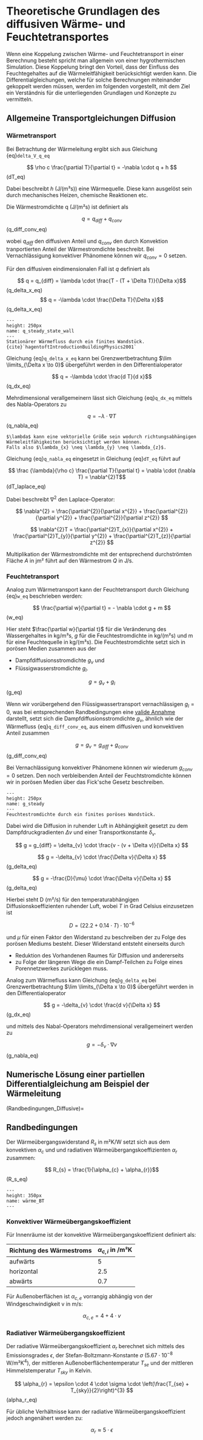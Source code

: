 # Theoretische Grundlagen des diffusiven Wärme- und Feuchtetransportes

Wenn eine Koppelung zwischen Wärme- und Feuchtetransport in einer Berechnung besteht spricht man allgemein von einer
hygrothermischen Simulation. Diese Koppelung bringt den Vorteil, dass der Einfluss des Feuchtegehaltes auf die
Wärmeleitfähigkeit berücksichtigt werden kann. Die Differentialgleichungen, welche für solche Berechnungen miteinander
gekoppelt werden müssen, werden im folgenden vorgestellt, mit dem Ziel ein Verständnis für die unterliegenden Grundlagen
und Konzepte zu vermitteln.

## Allgemeine Transportgleichungen Diffusion

### Wärmetransport

Bei Betrachtung der Wärmeleitung ergibt sich aus Gleichung {eq}`delta_V_q_eq`

$$ \rho c \frac{\partial T}{\partial t} = -\nabla \cdot q + h $$(dT_eq)

Dabei beschreibt $h$ (J/(m³s)) eine Wärmequelle. Diese kann ausgelöst sein durch mechanisches Heizen, chemische
Reaktionen etc.

Die Wärmestromdichte q (J/(m²s) ist definiert als

$$ q = q_{diff} + q_{conv}$$ (q_diff_conv_eq)

wobei $q_{diff}$ den diffusiven Anteil und $q_{conv}$ den durch Konvektion tranportierten Anteil der Wärmestromdichte
beschreibt. Bei Vernachlässigung konvektiver Phänomene können wir $q_{conv} = 0$ setzen.

Für den diffusiven eindimensionalen Fall ist $q$ definiert als

$$ q = q_{diff} = \lambda \cdot \frac{T - (T + \Delta T)}{\Delta x}$$(q_delta_x_eq)
$$ q = -\lambda \cdot \frac{\Delta T}{\Delta x}$$(q_delta_x_eq)

```{figure} img/Wärmebrücke/q_steady_state_wall.png
---
height: 250px
name: q_steady_state_wall
---
Stationärer Wärmefluss durch ein finites Wandstück. {cite}`hagentoftIntroductionBuildingPhysics2001`
```

Gleichung {eq}`q_delta_x_eq` kann bei Grenzwertbetrachtung $\lim \limits_{\Delta x \to 0}$ übergeführt werden in den
Differentialoperator

$$ q = -\lambda \cdot \frac{d T}{d x}$$(q_dx_eq)

Mehrdimensional verallgemeinern lässt sich Gleichung {eq}`q_dx_eq` mittels des Nabla-Operators zu

$$ q = -\lambda \cdot \nabla T$$(q_nabla_eq)

```{note}
$\lambda$ kann eine vektorielle Größe sein wodurch richtungsabhängigen Wärmeleitfähigkeiten berücksichtigt werden können. 
Falls also $\lambda_{x} \neq \lambda_{y} \neq \lambda_{z}$. 
```

Gleichung {eq}`q_nabla_eq` eingesetzt in Gleichung {eq}`dT_eq` führt auf

$$ \frac {\lambda}{\rho c} \frac{\partial T}{\partial t} = \nabla \cdot (\nabla T) = \nabla^{2}T$$(dT_laplace_eq)

Dabei beschreibt $\nabla^{2}$ den Laplace-Operator:

$$ \nabla^{2} = \frac{\partial^{2}}{\partial x^{2}} + \frac{\partial^{2}}{\partial y^{2}} + \frac{\partial^{2}}{\partial
z^{2}} $$

$$ \nabla^{2}T = \frac{\partial^{2}T_{x}}{\partial x^{2}} + \frac{\partial^{2}T_{y}}{\partial y^{2}} +
\frac{\partial^{2}T_{z}}{\partial z^{2}} $$

Multiplikation der Wärmestromdichte mit der entsprechend durchströmten Fläche $A$ in jm² führt auf den Wärmestrom $Q$ in
J/s.

### Feuchtetransport

Analog zum Wärmetransport kann der Feuchtetransport durch Gleichung {eq}`w_eq` beschrieben werden:

$$ \frac{\partial w}{\partial t} = - \nabla \cdot g + m $$(w_eq)

Hier steht $\frac{\partial w}{\partial t}$ für die Veränderung des Wassergehaltes in kg/m³s, $g$ für die
Feuchtestromdichte in kg/(m²s) und m für eine Feuchtequelle in kg/(m³s). Die Feuchtestromdichte setzt sich in porösen
Medien zusammen aus der

- Dampfdiffusionsstromdichte $g_{v}$ und
- Flüssigwasserstromdichte $g_{l}$.

$$ g = g_{v} + g_{l} $$ (g_eq)

Wenn wir vorübergehend den Flüssigwassertransport vernachlässigen $g_{l} = 0$, was bei entsprechenden Randbedingungen
eine [valide Annahme](Randbedingungen_Diffusive) darstellt, setzt sich die Dampfdiffusionsstromdichte $g_{v}$, ähnlich
wie der Wärmefluss {eq}`q_diff_conv_eq`, aus einem diffusiven und konvektiven Anteil zusammen

$$ g = g_{v} = g_{diff} + g_{conv} $$ (g_diff_conv_eq)

Bei Vernachlässigung konvektiver Phänomene können wir wiederum $g_{conv} = 0$ setzen. Den noch verbleibenden Anteil der
Feuchtstromdichte können wir in porösen Medien über das Fick'sche Gesetz beschreiben.

```{figure} img/Wärmebrücke/g_steady.png
---
height: 250px
name: g_steady
---
Feuchtestromdichte durch ein finites poröses Wandstück.
```

Dabei wird die Diffusion in ruhender Luft in Abhängigkeit gesetzt zu dem Dampfdruckgradienten $\Delta v$ und einer
Transportkonstante $\delta_{v}$.

$$ g = g_{diff} = \delta_{v} \cdot \frac{v - (v + \Delta v)}{\Delta x} $$

$$ g = -\delta_{v} \cdot \frac{\Delta v}{\Delta x} $$ (g_delta_eq)

$$ g = -\frac{D}{\mu} \cdot \frac{\Delta v}{\Delta x} $$ (g_delta_eq)

Hierbei steht D (m²/s) für den temperaturabhängigen Diffusionskoeffizienten ruhender Luft, wobei $T$ in Grad Celsius
einzusetzen ist

$$ D = (22.2 + 0.14 \cdot T) \cdot 10^{-6}$$

und $\mu$ für einen Faktor den Widerstand zu beschreiben der zu Folge des porösen Mediums besteht. Dieser Widerstand
entsteht einerseits durch

- Reduktion des Vorhandenen Raumes für Diffusion und andererseits
- zu Folge der längeren Wege die ein Dampf-Teilchen zu Folge eines Porennetzwerkes zurücklegen muss.

Analog zum Wärmefluss kann Gleichung {eq}`g_delta_eq` bei Grenzwertbetrachtung $\lim \limits_{\Delta x \to 0}$
übergeführt werden in den Differentialoperator

$$ g = -\delta_{v} \cdot \frac{d v}{\Delta x} $$ (g_dx_eq)

und mittels des Nabal-Operators mehrdimensional verallgemeinert werden zu

$$ g = - \delta_{v} \cdot \nabla v $$ (g_nabla_eq)

## Numerische Lösung einer partiellen Differentialgleichung am Beispiel der Wärmeleitung

(Randbedingungen_Diffusive)=

## Randbedingungen

Der Wärmeübergangswiderstand $R_{s}$ in m²K/W setzt sich aus dem konvektiven $\alpha_{c}$ und und radiativen
Wärmeübergangskoeffizienten $\alpha_{r}$ zusammen:

$$ R_{s} = \frac{1}{\alpha_{c} + \alpha_{r}}$$(R_s_eq)


```{figure} img/Wärmebrücke/wärme_BT.png
---
height: 350px
name: wärme_BT
---

```
### Konvektiver Wärmeübergangskoeffizient

Für Innenräume ist der konvektive Wärmeübergangskoeffizient definiert als:

| Richtung des Wärmestroms | $\alpha_{c,i}$ in /m²K |
|--------------------------|------------------------|
| aufwärts                 | 5                      |
| horizontal               | 2.5                    |
| abwärts                  | 0.7                    |

Für Außenoberflächen ist $\alpha_{c,e}$ vorrangig abhängig von der Windgeschwindigkeit v in m/s:

$$ \alpha_{c,e} = 4 + 4 \cdot v $$

### Radiativer Wärmeübergangskoeffizient

Der radiative Wärmeübergangskoeffizient $\alpha_{r}$ berechnet sich mittels des Emissionsgrades $\epsilon$, der
Stefan-Boltzmann-Konstante $\sigma$ ($5.67 \cdot 10^{-8}$ W/m²K<sup>4</sup>), der mittleren Außenoberflächentemperatur
$T_{se}$ und der mittleren Himmelstemperatur $T_{sky}$ in Kelvin.

$$ \alpha_{r} = \epsilon \cdot 4 \cdot \sigma \cdot \left(\frac{T_{se} + T_{sky}}{2}\right)^{3} $$ (alpha_r_eq)

Für übliche Verhältnisse kann der radiative Wärmeübergangskoeffizient jedoch angenähert werden zu:

$$ \alpha_{r} \approx 5 \cdot \epsilon $$




